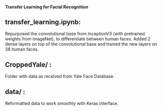 #### Transfer Learning for Facial Recognition

## transfer_learning.ipynb:
Repurposed the convolutional base from InceptionV3 (with pretrained weights from ImageNet), to differentiate between human faces.
Added 2 dense layers on top of the convolutional base and trained the new layers on 38 human faces.

## CroppedYale/ : 
Folder with data as received from Yale Face Database.

## data/ :
Reformatted data to work smoothly with Keras interface.
